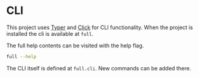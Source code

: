 # CLI

This project uses [Typer](https://typer.tiangolo.com/) and [Click](https://click.palletsprojects.com/) for CLI functionality. When the project is installed the cli is available at `full`.

The full help contents can be visited with the help flag.

```bash
full --help
```

The CLI itself is defined at `full.cli`. New commands can be added there.
